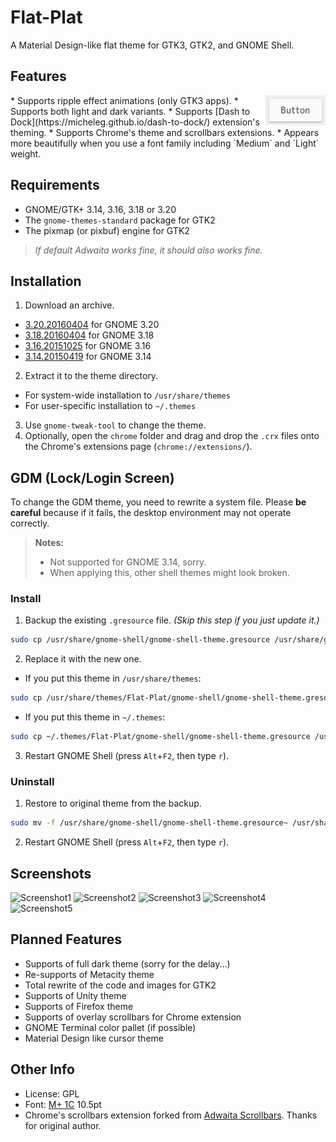 # Flat-Plat

A Material Design-like flat theme for GTK3, GTK2, and GNOME Shell.

## Features

<img src="img/Button.gif" alt="Button" align="right" />
* Supports ripple effect animations (only GTK3 apps).
* Supports both light and dark variants.
* Supports [Dash to Dock](https://micheleg.github.io/dash-to-dock/) extension's theming.
* Supports Chrome's theme and scrollbars extensions.
* Appears more beautifully when you use a font family including `Medium` and `Light` weight.

## Requirements

* GNOME/GTK+ 3.14, 3.16, 3.18 or 3.20
* The `gnome-themes-standard` package for GTK2
* The pixmap (or pixbuf) engine for GTK2

> _If default Adwaita works fine, it should also works fine._

## Installation

1. Download an archive.
  * [3.20.20160404](https://github.com/nana-4/Flat-Plat/releases/download/3.20.20160404/Flat-Plat-3.20.20160404.tar.gz) for GNOME 3.20
  * [3.18.20160404](https://github.com/nana-4/Flat-Plat/releases/download/3.18.20160404/Flat-Plat-3.18.20160404.tar.gz) for GNOME 3.18
  * [3.16.20151025](https://github.com/nana-4/Flat-Plat/releases/download/3.16.20151025/Flat-Plat-3.16.20151025.tar.gz) for GNOME 3.16
  * [3.14.20150419](https://github.com/nana-4/Flat-Plat/releases/download/3.14.20150419/Flat-Plat-3.14.20150419.tar.gz) for GNOME 3.14
2. Extract it to the theme directory.
  * For system-wide installation to `/usr/share/themes`
  * For user-specific installation to `~/.themes`
3. Use `gnome-tweak-tool` to change the theme.
4. Optionally, open the `chrome` folder and drag and drop the `.crx` files onto the Chrome's extensions page (`chrome://extensions/`).

## GDM (Lock/Login Screen)

To change the GDM theme, you need to rewrite a system file.
Please **be careful** because if it fails, the desktop environment may not operate correctly.
> **Notes:**
> * Not supported for GNOME 3.14, sorry.
> * When applying this, other shell themes might look broken.

### Install
1. Backup the existing `.gresource` file. _(Skip this step if you just update it.)_
```bash
sudo cp /usr/share/gnome-shell/gnome-shell-theme.gresource /usr/share/gnome-shell/gnome-shell-theme.gresource~
```
2. Replace it with the new one.
  * If you put this theme in `/usr/share/themes`:
```bash
sudo cp /usr/share/themes/Flat-Plat/gnome-shell/gnome-shell-theme.gresource /usr/share/gnome-shell
```
  * If you put this theme in `~/.themes`:
```bash
sudo cp ~/.themes/Flat-Plat/gnome-shell/gnome-shell-theme.gresource /usr/share/gnome-shell
```
3. Restart GNOME Shell (press `Alt`+`F2`, then type `r`).

### Uninstall
1. Restore to original theme from the backup.
```bash
sudo mv -f /usr/share/gnome-shell/gnome-shell-theme.gresource~ /usr/share/gnome-shell/gnome-shell-theme.gresource
```
2. Restart GNOME Shell (press `Alt`+`F2`, then type `r`).

## Screenshots

![Screenshot1](https://raw.githubusercontent.com/nana-4/Flat-Plat/master/img/Screenshot1.png)
![Screenshot2](https://raw.githubusercontent.com/nana-4/Flat-Plat/master/img/Screenshot2.png)
![Screenshot3](https://raw.githubusercontent.com/nana-4/Flat-Plat/master/img/Screenshot3.png)
![Screenshot4](https://raw.githubusercontent.com/nana-4/Flat-Plat/master/img/Screenshot4.png)
![Screenshot5](https://raw.githubusercontent.com/nana-4/Flat-Plat/master/img/Screenshot5.png)

## Planned Features

* Supports of full dark theme (sorry for the delay...)
* Re-supports of Metacity theme
* Total rewrite of the code and images for GTK2
* Supports of Unity theme
* Supports of Firefox theme
* Supports of overlay scrollbars for Chrome extension
* GNOME Terminal color pallet (if possible)
* Material Design like cursor theme

## Other Info

* License: GPL
* Font: [M+ 1C](https://mplus-fonts.osdn.jp/) 10.5pt
* Chrome's scrollbars extension forked from [Adwaita Scrollbars](https://github.com/gnome-integration-team/chrome-gnome-scrollbar). Thanks for original author.
